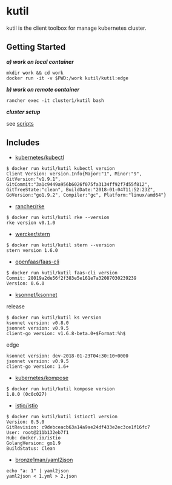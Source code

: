 # kutil

kutil is the client toolbox for manage kubernetes cluster.

## Getting Started

***a) work on local container***
```
mkdir work && cd work
docker run -it -v $PWD:/work kutil/kutil:edge
```

***b) work on remote container***
```
rancher exec -it cluster1/kutil bash
```

***cluster setup***

see [scripts](scripts/README.md)

## Includes

- [kubernetes/kubectl](https://github.com/kubernetes/kubectl)

```
$ docker run kutil/kutil kubectl version
Client Version: version.Info{Major:"1", Minor:"9", GitVersion:"v1.9.1", GitCommit:"3a1c9449a956b6026f075fa3134ff92f7d55f812", GitTreeState:"clean", BuildDate:"2018-01-04T11:52:23Z", GoVersion:"go1.9.2", Compiler:"gc", Platform:"linux/amd64"}
```

- [rancher/rke](https://github.com/rancher/rke)

```
$ docker run kutil/kutil rke --version
rke version v0.1.0
```

- [wercker/stern](https://github.com/wercker/stern)

```
$ docker run kutil/kutil stern --version
stern version 1.6.0
```

- [openfaas/faas-cli](https://github.com/openfaas/faas-cli)

```
$ docker run kutil/kutil faas-cli version
Commit: 28019a2de56f2f383e5e161e7a32087030239239
Version: 0.6.0
```

- [ksonnet/ksonnet](https://github.com/ksonnet/ksonnet)

release

```
$ docker run kutil/kutil ks version
ksonnet version: v0.8.0
jsonnet version: v0.9.5
client-go version: v1.6.8-beta.0+$Format:%h$
```

edge

```
ksonnet version: dev-2018-01-23T04:30:10+0000
jsonnet version: v0.9.5
client-go version: 1.6+
```

- [kubernetes/kompose](https://github.com/kubernetes/kompose)

```
$ docker run kutil/kutil kompose version
1.8.0 (0c0c027)
```

- [istio/istio](https://github.com/istio/istio)

```
$ docker run kutil/kutil istioctl version
Version: 0.5.0
GitRevision: c9debceacb63a14a9ae24df433e2ec3ce1f16fc7
User: root@211b132eb7f1
Hub: docker.io/istio
GolangVersion: go1.9
BuildStatus: Clean
```

- [bronze1man/yaml2json](https://github.com/bronze1man/yaml2json)

```
echo "a: 1" | yaml2json
yaml2json < 1.yml > 2.json
```
